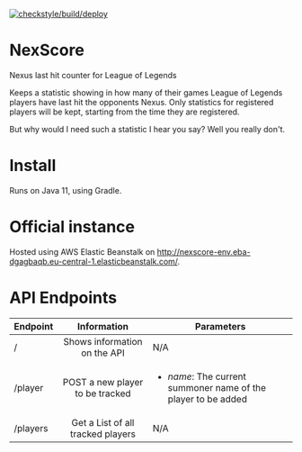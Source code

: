 [![checkstyle/build/deploy](https://github.com/Ploinky/NexScore/actions/workflows/checkstyle_build_deploy.yml/badge.svg)](https://github.com/Ploinky/NexScore/actions/workflows/checkstyle_build_deploy.yml)

# NexScore
Nexus last hit counter for League of Legends

Keeps a statistic showing in how many of their games League of Legends players have last hit the opponents Nexus.
Only statistics for registered players will be kept, starting from the time they are registered.

But why would I need such a statistic I hear you say? Well you really don't.

# Install
Runs on Java 11, using Gradle.

# Official instance
Hosted using AWS Elastic Beanstalk on http://nexscore-env.eba-dgagbaqb.eu-central-1.elasticbeanstalk.com/.

# API Endpoints
| Endpoint | Information | Parameters |
| - |:-:| - |
| / | Shows information on the API | N/A |
| /player | POST a new player to be tracked | <ul><li>*name*: The current summoner name of the player to be added</li></ul> |
| /players | Get a List of all tracked players | N/A |
